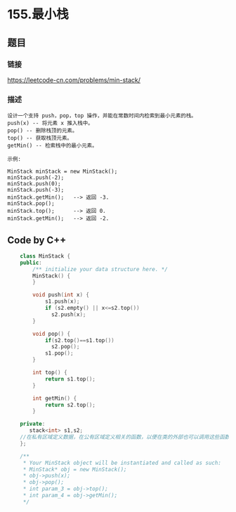 # 155.最小栈
## 题目
### 链接
<https://leetcode-cn.com/problems/min-stack/>
### 描述
    设计一个支持 push，pop，top 操作，并能在常数时间内检索到最小元素的栈。
    push(x) -- 将元素 x 推入栈中。
    pop() -- 删除栈顶的元素。
    top() -- 获取栈顶元素。
    getMin() -- 检索栈中的最小元素。
    
    示例:

    MinStack minStack = new MinStack();
    minStack.push(-2);
    minStack.push(0);
    minStack.push(-3);
    minStack.getMin();   --> 返回 -3.
    minStack.pop();
    minStack.top();      --> 返回 0.
    minStack.getMin();   --> 返回 -2.
    
## Code by C++
```c++
    class MinStack {
    public:
        /** initialize your data structure here. */
        MinStack() {
        }

        void push(int x) {
            s1.push(x);
            if (s2.empty() || x<=s2.top())
              s2.push(x);
        }

        void pop() {
            if(s2.top()==s1.top())
              s2.pop();
            s1.pop();
        }

        int top() {
            return s1.top();
        }

        int getMin() {
            return s2.top();
        }

    private:
       stack<int> s1,s2;
    //在私有区域定义数据，在公有区域定义相关的函数，以便在类的外部也可以调用这些函数
    };

    /**
     * Your MinStack object will be instantiated and called as such:
     * MinStack* obj = new MinStack();
     * obj->push(x);
     * obj->pop();
     * int param_3 = obj->top();
     * int param_4 = obj->getMin();
     */

